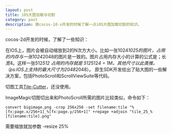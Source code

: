 ```yaml
---
layout: post
title: iOS大图加载与切割
category: past
description: 做cocos-2d-x开发的时候了解一点iOS大图加载切割的知识。
---
```


cocos-2d开发的时候，了解了一些知识：

在IOS上，图片会被自动缩放到2的N次方大小。比如一张1024*1025的图片，占用的内存与一张1024*2048的图片是一致的。图片占用内存大小的计算的公式是；长*宽*4。这样一张512*512 占用的内存就是 512*512*4 = 1M。其他尺寸以此类推。（ps:IOS上支持的最大尺寸为2048*2048）。
原生SDK开发给出了贴大图的一些解决方案，包括PhotoScroll和ScrollViewSuite等代码。

切图工具[Tile-Cutter](https://github.com/jlamarche/Tile-Cutter)，还没使用。

ImageMagic切图切出来和PhotoScroll所需的图片比较类似，命令如下：

```
convert bigimage.png -crop 256x256 -set filename:tile "%[fx:page.x/256+1]_%[fx:page.y/256+1]" +repage +adjoin "tile_25_%[filename:tile].png"
```
 
需要缩放就加参数 -resize 25% 